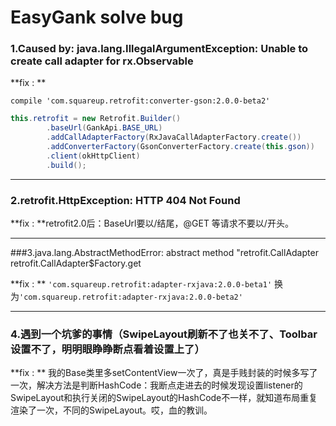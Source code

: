 EasyGank solve bug
==



### 1.Caused by: java.lang.IllegalArgumentException: Unable to create call adapter for rx.Observable

**fix : **

`compile 'com.squareup.retrofit:converter-gson:2.0.0-beta2'`

```java
this.retrofit = new Retrofit.Builder()
        .baseUrl(GankApi.BASE_URL)
        .addCallAdapterFactory(RxJavaCallAdapterFactory.create())
        .addConverterFactory(GsonConverterFactory.create(this.gson))
        .client(okHttpClient)
        .build();
```

---

### 2.retrofit.HttpException: HTTP 404 Not Found

**fix : **retrofit2.0后：BaseUrl要以/结尾，@GET 等请求不要以/开头。

---

###3.java.lang.AbstractMethodError: abstract method "retrofit.CallAdapter retrofit.CallAdapter$Factory.get

**fix : ** `'com.squareup.retrofit:adapter-rxjava:2.0.0-beta1'`
换为`'com.squareup.retrofit:adapter-rxjava:2.0.0-beta2'`

---

### 4.遇到一个坑爹的事情（SwipeLayout刷新不了也关不了、Toolbar设置不了，明明眼睁睁断点看着设置上了）

**fix : ** 我的Base类里多setContentView一次了，真是手贱封装的时候多写了一次，解决方法是判断HashCode：我断点走进去的时候发现设置listener的SwipeLayout和执行关闭的SwipeLayout的HashCode不一样，就知道布局重复渲染了一次，不同的SwipeLayout。哎，血的教训。




